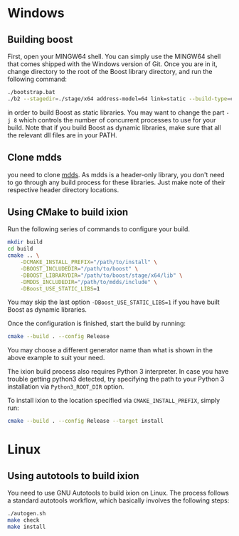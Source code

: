 
# Windows

## Building boost

First, open your MINGW64 shell.  You can simply use the MINGW64 shell that
comes shipped with the Windows version of Git.  Once you are in it, change
directory to the root of the Boost library directory, and run the following
command:

```bash
./bootstrap.bat
./b2 --stagedir=./stage/x64 address-model=64 link=static --build-type=complete -j 8
```

in order to build Boost as static libraries.  You may want to change the part
`-j 8` which controls the number of concurrent processes to use for your build.
Note that if you build Boost as dynamic libraries, make sure that all the
relevant dll files are in your PATH.


## Clone mdds

you need to clone [mdds](https://gitlab.com/mdds/mdds).  As mdds is a header-only
library, you don't need to go through any build process for these libraries.
Just make note of their respective header directory locations.


## Using CMake to build ixion

Run the following series of commands to configure your build.

```bash
mkdir build
cd build
cmake .. \
    -DCMAKE_INSTALL_PREFIX="/path/to/install" \
    -DBOOST_INCLUDEDIR="/path/to/boost" \
    -DBOOST_LIBRARYDIR="/path/to/boost/stage/x64/lib" \
    -DMDDS_INCLUDEDIR="/path/to/mdds/include" \
    -DBoost_USE_STATIC_LIBS=1
```

You may skip the last option `-DBoost_USE_STATIC_LIBS=1` if you have built
Boost as dynamic libraries.

Once the configuration is finished, start the build by running:

```bash
cmake --build . --config Release
```

You may choose a different generator name than what is shown in the above
example to suit your need.

The ixion build process also requires Python 3 interpreter.  In case you have
trouble getting python3 detected, try specifying the path to your Python 3
installation via `Python3_ROOT_DIR` option.

To install ixion to the location specified via `CMAKE_INSTALL_PREFIX`, simply run:

```bash
cmake --build . --config Release --target install
```

# Linux

## Using autotools to build ixion

You need to use GNU Autotools to build ixion on Linux.  The process follows a
standard autotools workflow, which basically involves the following steps:

```bash
./autogen.sh
make check
make install
```

